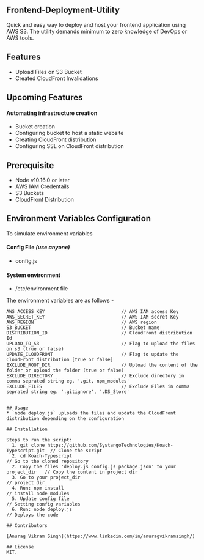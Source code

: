 ## Frontend-Deployment-Utility
Quick and easy way to deploy and host your frontend application using AWS S3. The utility demands minimum to zero knowledge of DevOps or AWS tools.

## Features
* Upload Files on S3 Bucket
* Created CloudFront Invalidations

## Upcoming Features

#### Automating infrastructure creation
* Bucket creation
* Configuring bucket to host a static website
* Creating CloudFront distribution
* Configuring SSL on CloudFront distribution

## Prerequisite
* Node v10.16.0 or later
* AWS IAM Credentails
* S3 Buckets
* CloudFront Distribution

## Environment Variables Configuration
To simulate environment variables
#### Config File *(use anyone)*
- config.js

####  System environment
- /etc/environment file

The environment variables are as follows -
```
AWS_ACCESS_KEY                            // AWS IAM access Key
AWS_SECRET_KEY                            // AWS IAM secret Key
AWS_REGION                                // AWS region
S3_BUCKET                                 // Bucket name
DISTRIBUTION_ID                           // CloudFront distribution Id
UPLOAD_TO_S3                              // Flag to upload the files on s3 (true or false)
UPDATE_CLOUDFRONT                         // Flag to update the CloudFront distribution [true or false]
EXCLUDE_ROOT_DIR                          // Upload the content of the folder or upload the folder (true or false)
EXCLUDE_DIRECTORY                         // Exclude directory in comma seprated string eg. '.git, npm_modules'
EXCLUDE_FILES                             // Exclude Files in comma seprated string eg. '.gitignore', '.DS_Store'


## Usage
* `node deploy.js` uploads the files and update the CloudFront distribution depending on the configuration

## Installation

Steps to run the script:
  1. git clone https://github.com/SystangoTechnologies/Koach-Typescript.git  // Clone the script
  2. cd Koach-Typescript                                                     // Go to the cloned repository
  2. Copy the files 'deploy.js config.js package.json' to your project_dir   // Copy the content in project dir 
  3. Go to your project_dir                                                  // project dir
  4. Run: npm install                                                        // install node modules
  5. Update config file                                                      // Setting config variables
  6. Run: node deploy.js                                                     // Deploys the code

## Contributors

[Anurag Vikram Singh](https://www.linkedin.com/in/anuragvikramsingh/)

## License
MIT.